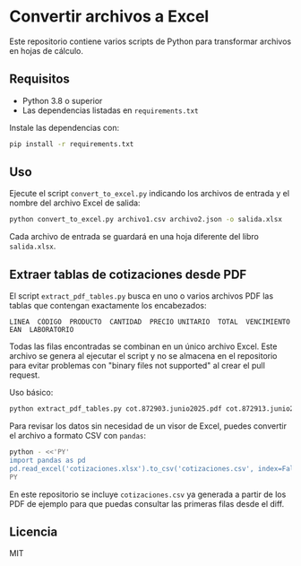 # Convertir archivos a Excel

Este repositorio contiene varios scripts de Python para transformar archivos en hojas de cálculo.

## Requisitos

- Python 3.8 o superior
- Las dependencias listadas en `requirements.txt`

Instale las dependencias con:

```bash
pip install -r requirements.txt
```

## Uso

Ejecute el script `convert_to_excel.py` indicando los archivos de entrada y el nombre del archivo Excel de salida:

```bash
python convert_to_excel.py archivo1.csv archivo2.json -o salida.xlsx
```

Cada archivo de entrada se guardará en una hoja diferente del libro `salida.xlsx`.

## Extraer tablas de cotizaciones desde PDF

El script `extract_pdf_tables.py` busca en uno o varios archivos PDF las tablas
que contengan exactamente los encabezados:

```
LINEA  CÓDIGO  PRODUCTO  CANTIDAD  PRECIO UNITARIO  TOTAL  VENCIMIENTO  EAN  LABORATORIO
```

Todas las filas encontradas se combinan en un único archivo Excel. Este archivo
se genera al ejecutar el script y no se almacena en el repositorio para evitar
problemas con "binary files not supported" al crear el pull request.

Uso básico:

```bash
python extract_pdf_tables.py cot.872903.junio2025.pdf cot.872913.junio2025.pdf -o cotizaciones.xlsx
```

Para revisar los datos sin necesidad de un visor de Excel, puedes convertir el
archivo a formato CSV con `pandas`:

```bash
python - <<'PY'
import pandas as pd
pd.read_excel('cotizaciones.xlsx').to_csv('cotizaciones.csv', index=False)
PY
```

En este repositorio se incluye `cotizaciones.csv` ya generada a partir de los
PDF de ejemplo para que puedas consultar las primeras filas desde el diff.

## Licencia

MIT
